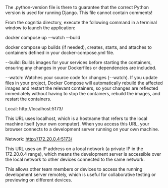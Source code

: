 The .python-version file is there to guarantee that the
correct Python version is used for running Django.
This file cannot contain comments!


From the cognitia directory, execute the following command
in a terminal window to launch the application:

docker compose up --watch --build

docker compose up builds (if needed), creates, starts,
and attaches to containers defined in your docker-compose.yml
file.

--build:
Builds images for your services before starting the
containers, ensuring any changes in your Dockerfiles
or dependencies are included.

--watch:
Watches your source code for changes (--watch). If
you update files in your project, Docker Compose will
automatically rebuild the affected images and restart
the relevant containers, so your changes are reflected
immediately without having to stop the containers,
rebuild the images, and restart the containers.

Local:
http://localhost:5173/

This URL uses localhost, which is a hostname that
refers to the local machine itself (your own
computer). When you access this URL, your browser
connects to a development server running on your
own machine.

Network:
http://172.20.0.4:5173/

This URL uses an IP address on a local network (a
private IP in the 172.20.0.4 range), which means
the development server is accessible over the local
network to other devices connected to the same network.

This allows other team members or devices to access
the running development server remotely, which is
useful for collaborative testing or previewing on
different devices.